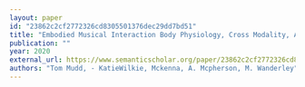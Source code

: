 ```yaml
---
layout: paper
id: "23862c2cf2772326cd8305501376dec29dd7bd51"
title: "Embodied Musical Interaction Body Physiology, Cross Modality, And Sonic Experience"
publication: ""
year: 2020
external_url: https://www.semanticscholar.org/paper/23862c2cf2772326cd8305501376dec29dd7bd51
authors: "Tom Mudd, - KatieWilkie, Mckenna, A. Mcpherson, M. Wanderley"
---
```

